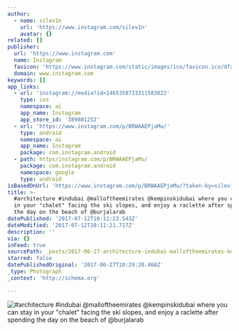 ```yaml
---
author:
  - name: silev1n
    url: 'https://www.instagram.com/silev1n'
    avatar: {}
related: []
publisher:
  url: 'https://www.instagram.com'
  name: Instagram
  favicon: 'https://www.instagram.com/static/images/ico/favicon.ico/dfa85bb1fd63.ico'
  domain: www.instagram.com
keywords: []
app_links:
  - url: 'instagram://media?id=1465358733311583022'
    type: ios
    namespace: ai
    app_name: Instagram
    app_store_id: '389801252'
  - url: 'https://www.instagram.com/p/BRWAAEPjaMu/'
    type: android
    namespace: ai
    app_name: Instagram
    package: com.instagram.android
  - path: https/instagram.com/p/BRWAAEPjaMu/
    package: com.instagram.android
    namespace: google
    type: android
isBasedOnUrl: 'https://www.instagram.com/p/BRWAAEPjaMu/?taken-by=silev1n'
title: >-
  #architecture #indubai @malloftheemirates @kempinskidubai where you can stay
  in your "chalet" facing the ski slopes, and enjoy a raclette after spending
  the day on the beach of @burjalarab
datePublished: '2017-07-12T10:11:23.543Z'
dateModified: '2017-07-12T10:11:21.717Z'
description: ''
via: {}
inFeed: true
sourcePath: _posts/2017-06-27-architecture-indubai-malloftheemirates-kempinskidubai-wh.md
starred: false
datePublishedOriginal: '2017-06-27T10:29:20.468Z'
_type: Photograph
_context: 'http://schema.org'

---
```

![#architecture #indubai @malloftheemirates @kempinskidubai where you can stay in your "chalet" facing the ski slopes, and enjoy a raclette after spending the day on the beach of @burjalarab](https://scontent.cdninstagram.com/t51.2885-15/s640x640/sh0.08/e35/17126054_1823122081273025_7944387134666833920_n.jpg)
